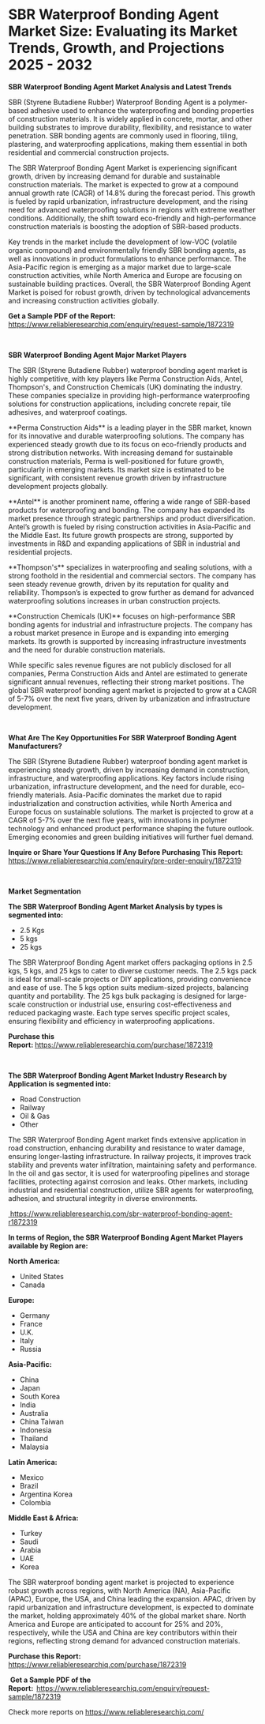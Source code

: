 <p><h1>SBR Waterproof Bonding Agent Market Size: Evaluating its Market Trends, Growth, and Projections 2025 - 2032</h1></p><p><strong>SBR Waterproof Bonding Agent Market Analysis and Latest Trends</strong></p>
<p><p>SBR (Styrene Butadiene Rubber) Waterproof Bonding Agent is a polymer-based adhesive used to enhance the waterproofing and bonding properties of construction materials. It is widely applied in concrete, mortar, and other building substrates to improve durability, flexibility, and resistance to water penetration. SBR bonding agents are commonly used in flooring, tiling, plastering, and waterproofing applications, making them essential in both residential and commercial construction projects.</p><p>The SBR Waterproof Bonding Agent Market is experiencing significant growth, driven by increasing demand for durable and sustainable construction materials. The market is expected to grow at a compound annual growth rate (CAGR) of 14.8% during the forecast period. This growth is fueled by rapid urbanization, infrastructure development, and the rising need for advanced waterproofing solutions in regions with extreme weather conditions. Additionally, the shift toward eco-friendly and high-performance construction materials is boosting the adoption of SBR-based products.</p><p>Key trends in the market include the development of low-VOC (volatile organic compound) and environmentally friendly SBR bonding agents, as well as innovations in product formulations to enhance performance. The Asia-Pacific region is emerging as a major market due to large-scale construction activities, while North America and Europe are focusing on sustainable building practices. Overall, the SBR Waterproof Bonding Agent Market is poised for robust growth, driven by technological advancements and increasing construction activities globally.</p></p>
<p><strong>Get a Sample PDF of the Report:&nbsp;</strong> <a href="https://www.reliableresearchiq.com/enquiry/request-sample/1872319?utm_campaign=2142&utm_medium=2&utm_source=Github&utm_content=ia&utm_term=25012025&utm_id=sbr-waterproof-bonding-agent">https://www.reliableresearchiq.com/enquiry/request-sample/1872319</a></p>
<p>&nbsp;</p>
<p><strong>SBR Waterproof Bonding Agent Major Market Players</strong></p>
<p><p>The SBR (Styrene Butadiene Rubber) waterproof bonding agent market is highly competitive, with key players like Perma Construction Aids, Antel, Thompson's, and Construction Chemicals (UK) dominating the industry. These companies specialize in providing high-performance waterproofing solutions for construction applications, including concrete repair, tile adhesives, and waterproof coatings.</p><p>**Perma Construction Aids** is a leading player in the SBR market, known for its innovative and durable waterproofing solutions. The company has experienced steady growth due to its focus on eco-friendly products and strong distribution networks. With increasing demand for sustainable construction materials, Perma is well-positioned for future growth, particularly in emerging markets. Its market size is estimated to be significant, with consistent revenue growth driven by infrastructure development projects globally.</p><p>**Antel** is another prominent name, offering a wide range of SBR-based products for waterproofing and bonding. The company has expanded its market presence through strategic partnerships and product diversification. Antel’s growth is fueled by rising construction activities in Asia-Pacific and the Middle East. Its future growth prospects are strong, supported by investments in R&D and expanding applications of SBR in industrial and residential projects.</p><p>**Thompson's** specializes in waterproofing and sealing solutions, with a strong foothold in the residential and commercial sectors. The company has seen steady revenue growth, driven by its reputation for quality and reliability. Thompson’s is expected to grow further as demand for advanced waterproofing solutions increases in urban construction projects.</p><p>**Construction Chemicals (UK)** focuses on high-performance SBR bonding agents for industrial and infrastructure projects. The company has a robust market presence in Europe and is expanding into emerging markets. Its growth is supported by increasing infrastructure investments and the need for durable construction materials.</p><p>While specific sales revenue figures are not publicly disclosed for all companies, Perma Construction Aids and Antel are estimated to generate significant annual revenues, reflecting their strong market positions. The global SBR waterproof bonding agent market is projected to grow at a CAGR of 5-7% over the next five years, driven by urbanization and infrastructure development.</p></p>
<p>&nbsp;</p>
<p><strong>What Are The Key Opportunities For SBR Waterproof Bonding Agent Manufacturers?</strong></p>
<p><p>The SBR (Styrene Butadiene Rubber) waterproof bonding agent market is experiencing steady growth, driven by increasing demand in construction, infrastructure, and waterproofing applications. Key factors include rising urbanization, infrastructure development, and the need for durable, eco-friendly materials. Asia-Pacific dominates the market due to rapid industrialization and construction activities, while North America and Europe focus on sustainable solutions. The market is projected to grow at a CAGR of 5-7% over the next five years, with innovations in polymer technology and enhanced product performance shaping the future outlook. Emerging economies and green building initiatives will further fuel demand.</p></p>
<p><strong>Inquire or Share Your Questions If Any Before Purchasing This Report:</strong> <a href="https://www.reliableresearchiq.com/enquiry/pre-order-enquiry/1872319?utm_campaign=2142&utm_medium=2&utm_source=Github&utm_content=ia&utm_term=25012025&utm_id=sbr-waterproof-bonding-agent">https://www.reliableresearchiq.com/enquiry/pre-order-enquiry/1872319</a></p>
<p>&nbsp;</p>
<p><strong>Market Segmentation</strong></p>
<p><strong>The SBR Waterproof Bonding Agent Market Analysis by types is segmented into:</strong></p>
<p><ul><li>2.5 Kgs</li><li>5 kgs</li><li>25 kgs</li></ul></p>
<p><p>The SBR Waterproof Bonding Agent market offers packaging options in 2.5 kgs, 5 kgs, and 25 kgs to cater to diverse customer needs. The 2.5 kgs pack is ideal for small-scale projects or DIY applications, providing convenience and ease of use. The 5 kgs option suits medium-sized projects, balancing quantity and portability. The 25 kgs bulk packaging is designed for large-scale construction or industrial use, ensuring cost-effectiveness and reduced packaging waste. Each type serves specific project scales, ensuring flexibility and efficiency in waterproofing applications.</p></p>
<p><strong>Purchase this Report:&nbsp;</strong><a href="https://www.reliableresearchiq.com/purchase/1872319?utm_campaign=2142&utm_medium=2&utm_source=Github&utm_content=ia&utm_term=25012025&utm_id=sbr-waterproof-bonding-agent">https://www.reliableresearchiq.com/purchase/1872319</a></p>
<p>&nbsp;</p>
<p><strong>The SBR Waterproof Bonding Agent Market Industry Research by Application is segmented into:</strong></p>
<p><ul><li>Road Construction</li><li>Railway</li><li>Oil & Gas</li><li>Other</li></ul></p>
<p><p>The SBR Waterproof Bonding Agent market finds extensive application in road construction, enhancing durability and resistance to water damage, ensuring longer-lasting infrastructure. In railway projects, it improves track stability and prevents water infiltration, maintaining safety and performance. In the oil and gas sector, it is used for waterproofing pipelines and storage facilities, protecting against corrosion and leaks. Other markets, including industrial and residential construction, utilize SBR agents for waterproofing, adhesion, and structural integrity in diverse environments.</p></p>
<p><a href="https://www.reliableresearchiq.com/sbr-waterproof-bonding-agent-r1872319?utm_campaign=2142&utm_medium=2&utm_source=Github&utm_content=ia&utm_term=25012025&utm_id=sbr-waterproof-bonding-agent">&nbsp;https://www.reliableresearchiq.com/sbr-waterproof-bonding-agent-r1872319</a></p>
<p><strong>In terms of Region, the SBR Waterproof Bonding Agent Market Players available by Region are:</strong></p>
<p>
    <p> <strong> North America: </strong>
        <ul>
            <li>United States</li>
            <li>Canada</li>
        </ul>
        </p> 
    <p> <strong> Europe: </strong>
        <ul>
            <li>Germany</li>
            <li>France</li>
            <li>U.K.</li>
            <li>Italy</li>
            <li>Russia</li>
        </ul>
        </p> 
    <p> <strong> Asia-Pacific: </strong>
        <ul>
            <li>China</li>
            <li>Japan</li>
            <li>South Korea</li>
            <li>India</li>
            <li>Australia</li>
            <li>China Taiwan</li>
            <li>Indonesia</li>
            <li>Thailand</li>
            <li>Malaysia</li>
        </ul>
        </p> 
    <p> <strong> Latin America: </strong>
        <ul>
            <li>Mexico</li>
            <li>Brazil</li>
            <li>Argentina Korea</li>
            <li>Colombia</li>
        </ul>
        </p> 
    <p> <strong> Middle East & Africa: </strong>
        <ul>
            <li>Turkey</li>
            <li>Saudi</li>
            <li>Arabia</li>
            <li>UAE</li>
            <li>Korea</li>
        </ul>
    </p>
    </p>
<p><p>The SBR waterproof bonding agent market is projected to experience robust growth across regions, with North America (NA), Asia-Pacific (APAC), Europe, the USA, and China leading the expansion. APAC, driven by rapid urbanization and infrastructure development, is expected to dominate the market, holding approximately 40% of the global market share. North America and Europe are anticipated to account for 25% and 20%, respectively, while the USA and China are key contributors within their regions, reflecting strong demand for advanced construction materials.</p></p>
<p><strong>Purchase this Report: </strong><a href="https://www.reliableresearchiq.com/purchase/1872319?utm_campaign=2142&utm_medium=2&utm_source=Github&utm_content=ia&utm_term=25012025&utm_id=sbr-waterproof-bonding-agent">https://www.reliableresearchiq.com/purchase/1872319</a></p>
<p>&nbsp;<strong>Get a Sample PDF of the Report:&nbsp;&nbsp;</strong><a href="https://www.reliableresearchiq.com/enquiry/request-sample/1872319?utm_campaign=2142&utm_medium=2&utm_source=Github&utm_content=ia&utm_term=25012025&utm_id=sbr-waterproof-bonding-agent">https://www.reliableresearchiq.com/enquiry/request-sample/1872319</a></p>
<p><strong></strong></p>
<p>Check more reports on <a href="https://www.reliableresearchiq.com/?utm_campaign=2142&utm_medium=2&utm_source=Github&utm_content=ia&utm_term=25012025&utm_id=sbr-waterproof-bonding-agent">https://www.reliableresearchiq.com/</a></p>